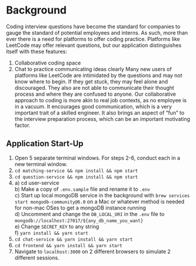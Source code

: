 # Background
Coding interview questions have become the standard for companies to gauge the standard of potential employees and interns. As such, more than ever there is a need for platforms to offer coding practice. Platforms like LeetCode may offer relevant questions, but our application distinguishes itself with these features:
1. Collaborative coding space
2. Chat to practice communicating ideas clearly
Many new users of platforms like LeetCode are intimidated by the questions and may not know where to begin. If they get stuck, they may feel alone and discouraged. They also are not able to communicate their thought process and where they are confused to anyone.
Our collaborative approach to coding is more akin to real job contexts, as no employee is in a vacuum. It encourages good communication, which is a very important trait of a skilled engineer. It also brings an aspect of “fun” to the interview preparation process, which can be an important motivating factor.
## Application Start-Up
1. Open 5 separate terminal windows. For steps 2-6, conduct each in a new terminal window.
2. `cd matching-service && npm install && npm start`
3. `cd question-service && npm install && npm start`
4. a) cd user-service  
   b) Make a copy of `.env.sample` file and rename it to `.env`  
   c) Start up local mongoDB service in the background with `brew services start mongodb-community@6.0` on a Mac or whatever method is needed for non-mac OSes to get a mongoDB instance running  
   d) Uncomment and change the `DB_LOCAL_URI` in the `.env` file to `mongodb://localhost:27017/${any_db_name_you_want}`  
   e) Change `SECRET_KEY` to any string  
   f) `yarn install && yarn start`  
5. `cd chat-service && yarn install && yarn start`  
6. `cd frontend && yarn install && yarn start`  
7. Navigate to `localhost:3000` on 2 different browsers to simulate 2 different sessions.
